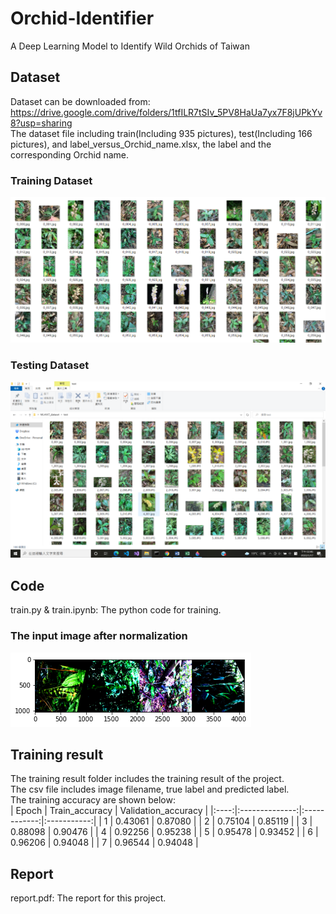 # Orchid-Identifier
A Deep Learning Model to Identify Wild Orchids of Taiwan

## Dataset
Dataset can be downloaded from:  
https://drive.google.com/drive/folders/1tfILR7tSIv_5PV8HaUa7yx7F8jUPkYv8?usp=sharing  
The dataset file including train(Including 935 pictures), test(Including 166 pictures), and
label_versus_Orchid_name.xlsx, the label and the corresponding Orchid name.  

### **Training Dataset**  
![image](https://github.com/ehjhihlo/Orchid-Identifier/blob/main/image/train_set.png?raw=true)  
### **Testing Dataset**  
![image](https://github.com/ehjhihlo/Orchid-Identifier/blob/main/image/test_set.png?raw=true)  
  
## Code
train.py & train.ipynb: The python code for training.

### **The input image after normalization**  
![image](https://github.com/ehjhihlo/Orchid-Identifier/blob/main/image/1_batch_normalized.png?raw=true)  
  
## Training result
The training result folder includes the training result of the project.  
The csv file includes image filename, true label and predicted label.  
The training accuracy are shown below:  
| Epoch   | Train_accuracy | Validation_accuracy |
|:----:|:--------------:|:------------:|:-----------:|
| 1  | 0.43061 | 0.87080 |
| 2  | 0.75104 | 0.85119 |
| 3  | 0.88098 | 0.90476 |
| 4  | 0.92256 | 0.95238 |
| 5  | 0.95478 | 0.93452 |
| 6  | 0.96206 | 0.94048 |
| 7  | 0.96544 | 0.94048 |  
## Report
report.pdf: The report for this project.
